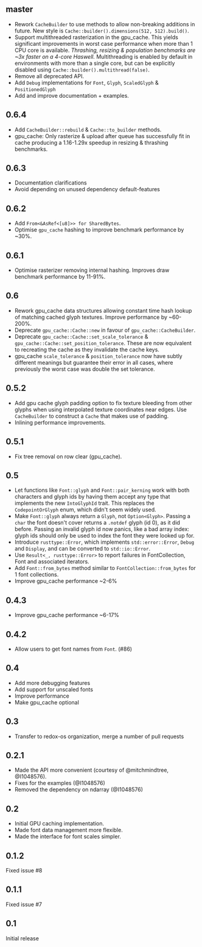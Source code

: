 ## master

* Rework `CacheBuilder` to use methods to allow non-breaking additions
  in future. New style is `Cache::builder().dimensions(512, 512).build()`.
* Support multithreaded rasterization in the gpu_cache. This yields
  significant improvements in worst case performance when more than 1
  CPU core is available. _Thrashing, resizing & population benchmarks
  are ~3x faster on a 4-core Haswell._
  Multithreading is enabled by default in environments with more than
  a single core, but can be explicitly disabled using
  `Cache::builder().multithread(false)`.
* Remove all deprecated API.
* Add `Debug` implementations for `Font`, `Glyph`, `ScaledGlyph` &
  `PositionedGlyph`
* Add and improve documentation + examples.

## 0.6.4

* Add `CacheBuilder::rebuild` & `Cache::to_builder` methods.
* gpu_cache: Only rasterize & upload after queue has successfully fit in cache
  producing a 1.16-1.29x speedup in resizing & thrashing benchmarks.

## 0.6.3

* Documentation clarifications
* Avoid depending on unused dependency default-features

## 0.6.2

* Add `From<&AsRef<[u8]>> for SharedBytes`.
* Optimise `gpu_cache` hashing to improve benchmark performance by ~30%.

## 0.6.1

* Optimise rasterizer removing internal hashing. Improves draw benchmark
  performance by 11-91%.

## 0.6

* Rework gpu_cache data structures allowing constant time hash lookup
  of matching cached glyph textures. Improve performance by ~60-200%.
* Deprecate `gpu_cache::Cache::new` in favour of `gpu_cache::CacheBuilder`.
* Deprecate `gpu_cache::Cache::set_scale_tolerance` &
  `gpu_cache::Cache::set_position_tolerance`. These are now equivalent to
  recreating the cache as they invalidate the cache keys.
* gpu_cache `scale_tolerance` & `position_tolerance` now have subtly different
  meanings but guarantee their error in all cases, where previously the
  worst case was double the set tolerance.

## 0.5.2

* Add gpu cache glyph padding option to fix texture bleeding from other
  glyphs when using interpolated texture coordinates near edges. Use
  `CacheBuilder` to construct a `Cache` that makes use of padding.
* Inlining performance improvements.

## 0.5.1

* Fix tree removal on row clear (gpu_cache).

## 0.5

* Let functions like `Font::glyph` and `Font::pair_kerning` work with both
  characters and glyph ids by having them accept any type that implements the
  new `IntoGlyphId` trait. This replaces the `CodepointOrGlyph` enum, which
  didn't seem widely used.
* Make `Font::glyph` always return a `Glyph`, not `Option<Glyph>`. Passing a
  `char` the font doesn't cover returns a `.notdef` glyph (id 0), as it did
  before. Passing an invalid glyph id now panics, like a bad array index: glyph
  ids should only be used to index the font they were looked up for.
* Introduce `rusttype::Error`, which implements `std::error::Error`, `Debug` and
  `Display`, and can be converted to `std::io::Error`.
* Use `Result<_, rusttype::Error>` to report failures in FontCollection, Font
  and associated iterators.
* Add `Font::from_bytes` method similar to `FontCollection::from_bytes` for 1
  font collections.
* Improve gpu_cache performance ~2-6%

## 0.4.3

* Improve gpu_cache performance ~6-17%

## 0.4.2

* Allow users to get font names from `Font`. (#86)

## 0.4

* Add more debugging features
* Add support for unscaled fonts
* Improve performance
* Make gpu_cache optional

## 0.3

* Transfer to redox-os organization, merge a number of pull requests

## 0.2.1

* Made the API more convenient (courtesy of @mitchmindtree, @I1048576).
* Fixes for the examples (@I1048576)
* Removed the dependency on ndarray (@I1048576)

## 0.2

* Initial GPU caching implementation.
* Made font data management more flexible.
* Made the interface for font scales simpler.

## 0.1.2

Fixed issue #8

## 0.1.1

Fixed issue #7

## 0.1

Initial release
